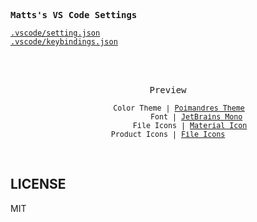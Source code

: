 <samp><b>Matts's VS Code Settings</b></samp>

[`.vscode/setting.json`](./.vscode/settings.json)<br>
[`.vscode/keybindings.json`](./.vscode/keybindings.json)<br>

<br>
<br>
<p align="center"><samp>Preview</samp></p>

<p align="center">

<sub>
<samp>
&nbsp;&nbsp;&nbsp;&nbsp;&nbsp;Color Theme | <a href="https://vscodethemes.com/e/pmndrs.pmndrs/poimandres">Poimandres Theme</a><br>
&nbsp;&nbsp;&nbsp;&nbsp;&nbsp;&nbsp;&nbsp;&nbsp;&nbsp;&nbsp;&nbsp;&nbsp;&nbsp;Font | <a href="https://www.jetbrains.com/lp/mono/">JetBrains Mono</a><br>
&nbsp;&nbsp;&nbsp;&nbsp;&nbsp;&nbsp;&nbsp;&nbsp;&nbsp;&nbsp;File Icons | <a href="https://github.com/PKief/vscode-material-icon-theme">Material Icon</a><br>
Product Icons | <a href="https://marketplace.visualstudio.com/items?itemName=vscode-icons-team.vscode-icons">File Icons</a>
</samp>
</sub>
</p>

<br>

## LICENSE

MIT
